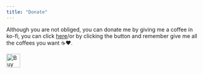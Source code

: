 ```yaml
---
title: "Donate"
---
```

Although you are not obliged, you can donate me by giving me a coffee in ko-fi, you can click [here](https://ko-fi.com/kyb3rcipher)/or by clicking the button and remember give me all the coffees you want :coffee::heart:.

<a href='https://ko-fi.com/S6S86NIS0' target='_blank'><img height='36' style='border:0px;height:36px;' src='https://cdn.ko-fi.com/cdn/kofi1.png?v=3' border='0' alt='Buy Me a Coffee at kaaao-fi.com' /></a>
